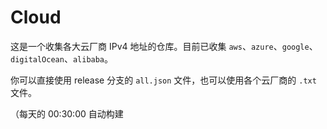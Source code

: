 # Cloud

这是一个收集各大云厂商 IPv4 地址的仓库。目前已收集 `aws`、`azure`、`google`、`digitalOcean`、`alibaba`。

你可以直接使用 release 分支的 `all.json` 文件，也可以使用各个云厂商的 `.txt` 文件。

（每天的 00:30:00 自动构建
